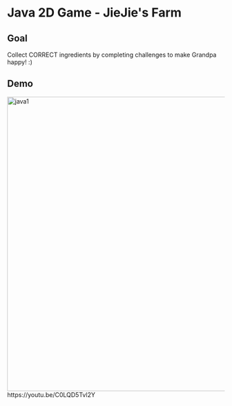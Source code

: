 Java 2D Game - JieJie's Farm
====

Goal
----
Collect CORRECT ingredients by completing challenges to make Grandpa happy! :)

Demo
----
<img width="682" alt="java1" src="https://github.com/user-attachments/assets/13e37957-96c1-4a8c-8d25-d04c0443e712" />
https://youtu.be/C0LQD5Tvl2Y
